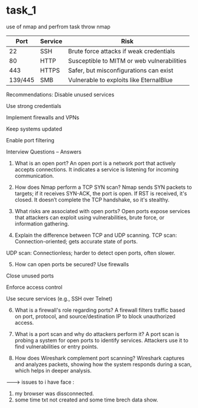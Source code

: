 # task_1
use of nmap and perfrom task throw nmap


| Port    | Service | Risk                                       |
| ------- | ------- | ------------------------------------------ |
| 22      | SSH     | Brute force attacks if weak credentials    |
| 80      | HTTP    | Susceptible to MITM or web vulnerabilities |
| 443     | HTTPS   | Safer, but misconfigurations can exist     |
| 139/445 | SMB     | Vulnerable to exploits like EternalBlue    |

 Recommendations:
Disable unused services

Use strong credentials

Implement firewalls and VPNs

Keep systems updated

Enable port filtering



Interview Questions – Answers
1. What is an open port?
An open port is a network port that actively accepts connections. It indicates a service is listening for incoming communication.

2. How does Nmap perform a TCP SYN scan?
Nmap sends SYN packets to targets; if it receives SYN-ACK, the port is open. If RST is received, it's closed. It doesn’t complete the TCP handshake, so it's stealthy.

3. What risks are associated with open ports?
Open ports expose services that attackers can exploit using vulnerabilities, brute force, or information gathering.

4. Explain the difference between TCP and UDP scanning.
TCP scan: Connection-oriented; gets accurate state of ports.

UDP scan: Connectionless; harder to detect open ports, often slower.

5. How can open ports be secured?
Use firewalls

Close unused ports

Enforce access control

Use secure services (e.g., SSH over Telnet)

6. What is a firewall's role regarding ports?
A firewall filters traffic based on port, protocol, and source/destination IP to block unauthorized access.

7. What is a port scan and why do attackers perform it?
A port scan is probing a system for open ports to identify services. Attackers use it to find vulnerabilities or entry points.

8. How does Wireshark complement port scanning?
Wireshark captures and analyzes packets, showing how the system responds during a scan, which helps in deeper analysis.


---> issues to i have face :
1. my browser was dissconnected.
2. some time txt not created and some time brech data show.
